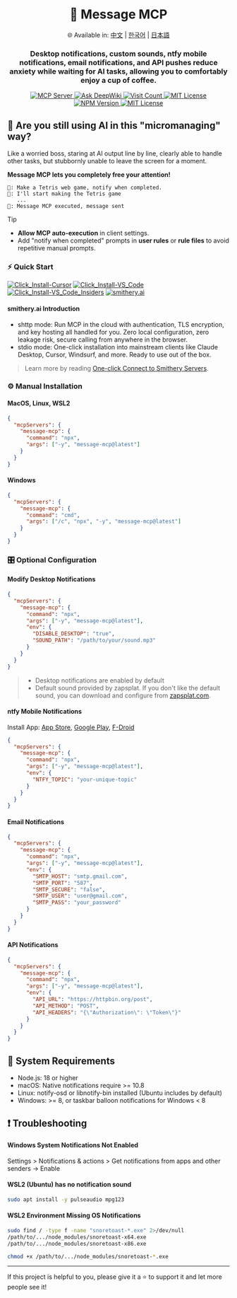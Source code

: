<div align="center">
  <h1>💬 Message MCP</h1>
  <p>
    🌐 Available in:
    <a href="README.zh.md">中文</a> |
    <a href="README.ko.md">한국어</a> |
    <a href="README.ja.md">日本語</a>
  </p>
  <h3>Desktop notifications, custom sounds, ntfy mobile notifications, email notifications, and API pushes reduce anxiety while waiting for AI tasks, allowing you to comfortably enjoy a cup of coffee.</h3>
  <a href="https://modelcontextprotocol.io">
    <img src="https://img.shields.io/badge/MCP-Server-gold?labelColor=wheat&color=limegreen" title="MCP Server"/>
  </a>
  <a href="https://deepwiki.com/gimjin/message-mcp">
    <img src="https://deepwiki.com/badge.svg" alt="Ask DeepWiki">
  </a>
  <a href="https://dash.cloudflare.com">
    <img src="https://message-mcp-werker.kimseongrim.workers.dev/visit-count.svg?v=5" title="Visit Count"/>
  </a>
  <a href="https://github.com/gimjin/message-mcp/blob/main/.github/workflows/ci.yml">
    <img src="https://img.shields.io/github/actions/workflow/status/gimjin/message-mcp/ci.yml" alt="MIT License">
  </a>
  <a href="https://www.npmjs.com/package/message-mcp">
    <img src="https://img.shields.io/npm/v/message-mcp" alt="NPM Version">
  </a>
  <a href="https://github.com/gimjin/message-mcp/blob/main/LICENSE">
    <img src="https://img.shields.io/github/license/gimjin/message-mcp" alt="MIT License">
  </a>
</div>

## 🤔 Are you still using AI in this "micromanaging" way?

Like a worried boss, staring at AI output line by line, clearly able to handle other tasks, but stubbornly unable to leave the screen for a moment.

**Message MCP lets you completely free your attention!**

```text
🧑: Make a Tetris web game, notify when completed.
🤖: I'll start making the Tetris game
   ...
💬: Message MCP executed, message sent
```

> [!TIP]
>
> - **Allow MCP auto-execution** in client settings.
> - Add "notify when completed" prompts in **user rules** or **rule files** to avoid repetitive manual prompts.

### ⚡️ Quick Start

[![Click_Install-Cursor](https://img.shields.io/badge/Click_Install-Cursor-171717)](https://cursor.com/install-mcp?name=message-mcp&config=eyJjb21tYW5kIjogIm5weCIsImFyZ3MiOiBbIm1lc3NhZ2UtbWNwQGxhdGVzdCJdfQ==) [![Click_Install-VS_Code](https://img.shields.io/badge/Click_Install-VS_Code-0098FF)](https://insiders.vscode.dev/redirect?url=vscode:mcp/install?{%22name%22:%22message-mcp%22,%22command%22:%22npx%22,%22args%22:[%22message-mcp@latest%22]}) [![Click_Install-VS_Code_Insiders](https://img.shields.io/badge/Click_Install-VS_Code_Insiders-24bfa5)](https://insiders.vscode.dev/redirect?url=vscode-insiders:mcp/install?{%22name%22:%22message-mcp%22,%22command%22:%22npx%22,%22args%22:[%22message-mcp@latest%22]}) [![smithery.ai](https://smithery.ai/badge/@gimjin/message-mcp)](https://smithery.ai/server/@gimjin/message-mcp)

#### smithery.ai Introduction

- shttp mode: Run MCP in the cloud with authentication, TLS encryption, and key hosting all handled for you. Zero local configuration, zero leakage risk, secure calling from anywhere in the browser.
- stdio mode: One-click installation into mainstream clients like Claude Desktop, Cursor, Windsurf, and more. Ready to use out of the box.

> Learn more by reading [One-click Connect to Smithery Servers](https://smithery.ai/docs/getting_started/quickstart_connect#one-click-connect-to-smithery-servers).

### ⚙️ Manual Installation

#### MacOS, Linux, WSL2

```json
{
  "mcpServers": {
    "message-mcp": {
      "command": "npx",
      "args": ["-y", "message-mcp@latest"]
    }
  }
}
```

#### Windows

```json
{
  "mcpServers": {
    "message-mcp": {
      "command": "cmd",
      "args": ["/c", "npx", "-y", "message-mcp@latest"]
    }
  }
}
```

### 🎛️ Optional Configuration

#### Modify Desktop Notifications

```json
{
  "mcpServers": {
    "message-mcp": {
      "command": "npx",
      "args": ["-y", "message-mcp@latest"],
      "env": {
        "DISABLE_DESKTOP": "true",
        "SOUND_PATH": "/path/to/your/sound.mp3"
      }
    }
  }
}
```

> - Desktop notifications are enabled by default
> - Default sound provided by zapsplat. If you don't like the default sound, you can download and configure from [zapsplat.com](https://zapsplat.com/).

#### ntfy Mobile Notifications

Install App: [App Store](https://apps.apple.com/us/app/ntfy/id1625396347), [Google Play](https://play.google.com/store/apps/details?id=io.heckel.ntfy), [F-Droid](https://f-droid.org/en/packages/io.heckel.ntfy/)

```json
{
  "mcpServers": {
    "message-mcp": {
      "command": "npx",
      "args": ["-y", "message-mcp@latest"],
      "env": {
        "NTFY_TOPIC": "your-unique-topic"
      }
    }
  }
}
```

#### Email Notifications

```json
{
  "mcpServers": {
    "message-mcp": {
      "command": "npx",
      "args": ["-y", "message-mcp@latest"],
      "env": {
        "SMTP_HOST": "smtp.gmail.com",
        "SMTP_PORT": "587",
        "SMTP_SECURE": "false",
        "SMTP_USER": "user@gmail.com",
        "SMTP_PASS": "your_password"
      }
    }
  }
}
```

#### API Notifications

```json
{
  "mcpServers": {
    "message-mcp": {
      "command": "npx",
      "args": ["-y", "message-mcp@latest"],
      "env": {
        "API_URL": "https://httpbin.org/post",
        "API_METHOD": "POST",
        "API_HEADERS": "{\"Authorization\": \"Token\"}"
      }
    }
  }
}
```

## 📌 System Requirements

- Node.js: 18 or higher
- macOS: Native notifications require >= 10.8
- Linux: notify-osd or libnotify-bin installed (Ubuntu includes by default)
- Windows: >= 8, or taskbar balloon notifications for Windows < 8

## ❗️ Troubleshooting

#### Windows System Notifications Not Enabled

Settings > Notifications & actions > Get notifications from apps and other senders → Enable

#### WSL2 (Ubuntu) has no notification sound

```bash
sudo apt install -y pulseaudio mpg123
```

#### WSL2 Environment Missing OS Notifications

```bash
sudo find / -type f -name "snoretoast-*.exe" 2>/dev/null
/path/to/.../node_modules/snoretoast-x64.exe
/path/to/.../node_modules/snoretoast-x86.exe

chmod +x /path/to/.../node_modules/snoretoast-*.exe
```

---

If this project is helpful to you, please give it a ⭐️ to support it and let more people see it!
